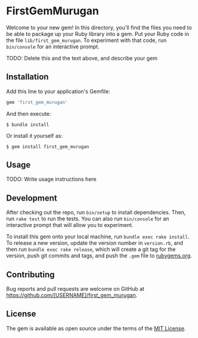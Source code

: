 # FirstGemMurugan

Welcome to your new gem! In this directory, you'll find the files you need to be able to package up your Ruby library into a gem. Put your Ruby code in the file `lib/first_gem_murugan`. To experiment with that code, run `bin/console` for an interactive prompt.

TODO: Delete this and the text above, and describe your gem

## Installation

Add this line to your application's Gemfile:

```ruby
gem 'first_gem_murugan'
```

And then execute:

    $ bundle install

Or install it yourself as:

    $ gem install first_gem_murugan

## Usage

TODO: Write usage instructions here

## Development

After checking out the repo, run `bin/setup` to install dependencies. Then, run `rake test` to run the tests. You can also run `bin/console` for an interactive prompt that will allow you to experiment.

To install this gem onto your local machine, run `bundle exec rake install`. To release a new version, update the version number in `version.rb`, and then run `bundle exec rake release`, which will create a git tag for the version, push git commits and tags, and push the `.gem` file to [rubygems.org](https://rubygems.org).

## Contributing

Bug reports and pull requests are welcome on GitHub at https://github.com/[USERNAME]/first_gem_murugan.


## License

The gem is available as open source under the terms of the [MIT License](https://opensource.org/licenses/MIT).
